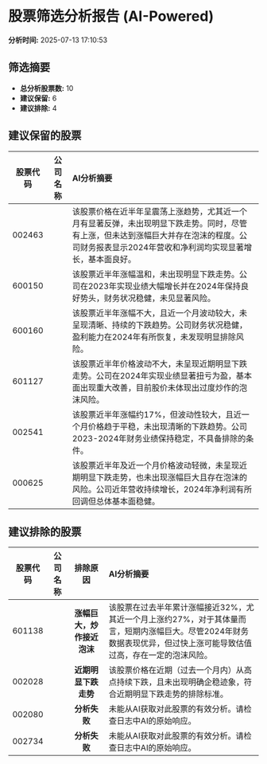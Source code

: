 # 股票筛选分析报告 (AI-Powered)

**分析时间:** 2025-07-13 17:10:53

## 筛选摘要

- **总分析股票数:** 10
- **建议保留:** 6
- **建议排除:** 4

## 建议保留的股票

| 股票代码 | 公司名称 | AI分析摘要 |
|:---:|:---:|:---|
| 002463 |  | 该股票价格在近半年呈震荡上涨趋势，尤其近一个月有显著反弹，未出现明显下跌走势。同时，尽管有上涨，但未达到涨幅巨大并存在泡沫的程度。公司财务报表显示2024年营收和净利润均实现显著增长，基本面良好。 |
| 600150 |  | 该股票近半年涨幅温和，未出现明显下跌走势。公司在2023年实现业绩大幅增长并在2024年保持良好势头，财务状况稳健，未见显著风险。 |
| 600160 |  | 该股票近半年涨幅不大，且近一个月波动较大，未呈现清晰、持续的下跌趋势。公司财务状况稳健，盈利能力在2024年有所恢复，未发现明显排除风险。 |
| 601127 |  | 该股票近半年价格波动不大，未呈现近期明显下跌走势。公司在2024年实现业绩显著扭亏为盈，基本面出现重大改善，目前股价未体现出过度炒作的泡沫风险。 |
| 002541 |  | 该股票近半年涨幅约17%，但波动性较大，且近一个月价格趋于平稳，未出现清晰的下跌趋势。公司2023-2024年财务业绩保持稳定，不具备排除的条件。 |
| 000625 |  | 该股票近半年及近一个月价格波动轻微，未呈现近期明显下跌走势，也未出现涨幅巨大且存在泡沫的风险。公司近年营收持续增长，2024年净利润有所回调但总体基本面稳健。 |

## 建议排除的股票

| 股票代码 | 公司名称 | 排除原因 | AI分析摘要 |
|:---:|:---:|:---:|:---|
| 601138 |  | **涨幅巨大，炒作接近泡沫** | 该股票在过去半年累计涨幅接近32%，尤其近一个月上涨约27%，对于其体量而言，短期内涨幅巨大。尽管2024年财务数据表现优异，但过快上涨可能导致估值过高，存在一定的泡沫风险。 |
| 002028 |  | **近期明显下跌走势** | 该股票价格在近期（过去一个月内）从高点持续下跌，且未出现明确企稳迹象，符合近期明显下跌走势的排除标准。 |
| 002080 |  | **分析失败** | 未能从AI获取对此股票的有效分析。请检查日志中AI的原始响应。 |
| 002734 |  | **分析失败** | 未能从AI获取对此股票的有效分析。请检查日志中AI的原始响应。 |
